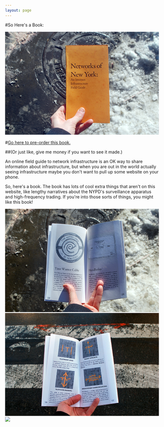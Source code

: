 ```yaml
---
layout: page
---
```

#So Here's a Book:

<img src="/img/nyc/guide/cover.jpg" class="img-responsive">

#[Go here to pre-order this book.](https://app.moonclerk.com/pay/ljgls7hoch)

##(Or just like, give me money if you want to see it made.)

An online field guide to network infrastructure is an OK way to share information about infrastructure, but when you are out in the world actually seeing infrastructure maybe you don't want to pull up some website on your phone.

So, here's a book. The book has lots of cool extra things that aren't on this website, like lengthy narratives about the NYPD's surveillance apparatus and high-frequency trading. If you're into those sorts of things, you might like this book!

<div class="col-md-4"><a href="/img/nyc/guide/manhole.jpg"><img src="/img/nyc/guide/manhole.jpg" class="img-responsive"></a></div>
<div class="col-md-4"><a href="/img/nyc/guide/marking_01.JPG"><img src="/img/nyc/guide/marking_01.jpg" class="img-responsive"></a></div>
<div class="col-md-4"><a href="/img/nyc/guide/marking_03.JPG"><img src="/img/nyc/guide/marking_03.jpg" class="img-responsive"></a></div>
